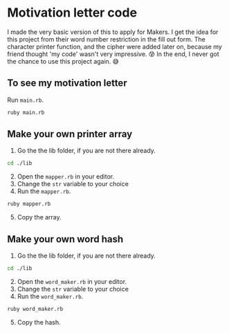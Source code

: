 # Motivation letter code

I made the very basic version of this to apply for Makers.
I get the idea for this project from their word number restriction in the fill out form.
The character printer function, and the cipher were added later on, because my friend thought 'my code' wasn't very impressive. 😰 
In the end, I never got the chance to use this project again. 😅

## To see my motivation letter

Run `main.rb`.

```sh
ruby main.rb
```

## Make your own printer array 

1. Go the the lib folder, if you are not there already.

```sh
cd ./lib
```

2. Open the `mapper.rb` in your editor.
3. Change the `str` variable to your choice
4. Run the `mapper.rb`.

```sh
ruby mapper.rb
```
5. Copy the array.

## Make your own word hash 

1. Go the the lib folder, if you are not there already.

```sh
cd ./lib
```

2. Open the `word_maker.rb` in your editor.
3. Change the `str` variable to your choice
4. Run the `word_maker.rb`.

```sh
ruby word_maker.rb
```
5. Copy the hash.

